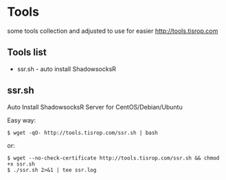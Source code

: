 # Tools
some tools collection and adjusted to use for easier <http://tools.tisrop.com>

Tools list
------
* ssr.sh - auto install ShadowsocksR

ssr.sh
------
Auto Install ShadowsocksR Server for CentOS/Debian/Ubuntu

Easy way:
  ```Shell
  $ wget -qO- http://tools.tisrop.com/ssr.sh | bash
  ```
or:
  ```Shell
  $ wget --no-check-certificate http://tools.tisrop.com/ssr.sh && chmod +x ssr.sh
  $ ./ssr.sh 2>&1 | tee ssr.log
  ```
